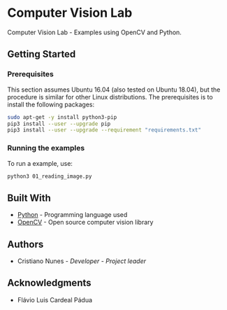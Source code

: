 # Computer Vision Lab

Computer Vision Lab - Examples using OpenCV and Python.

## Getting Started

### Prerequisites

This section assumes Ubuntu 16.04 (also tested on Ubuntu 18.04), but the procedure is similar for other Linux distributions. The prerequisites is to install the following packages:

```sh
sudo apt-get -y install python3-pip
pip3 install --user --upgrade pip
pip3 install --user --upgrade --requirement "requirements.txt"
```

### Running the examples

To run a example, use:

```sh
python3 01_reading_image.py
```

## Built With

* [Python](https://www.python.org/) - Programming language used
* [OpenCV](https://opencv.org/) - Open source computer vision library

## Authors

* Cristiano Nunes - *Developer - Project leader*

## Acknowledgments

* Flávio Luis Cardeal Pádua
